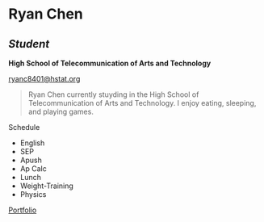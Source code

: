# **Ryan Chen**
## _Student_
**High School of Telecommunication of Arts and Technology**

ryanc8401@hstat.org



> Ryan Chen currently stuyding in the High School of Telecommunication of Arts and Technology. I enjoy eating, sleeping, and playing games.

Schedule

* English   
* SEP   
* Apush   
* Ap Calc   
* Lunch   
* Weight-Training   
* Physics  

[Portfolio](https://ryanc8401.github.io/)